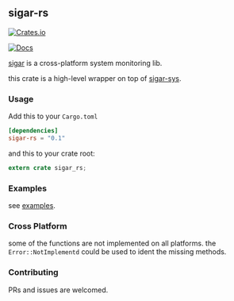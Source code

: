 ## sigar-rs
[![Crates.io](https://img.shields.io/crates/v/sigar-rs.svg)](https://crates.io/crates/sigar-rs)

[![Docs](https://docs.rs/sigar-rs/badge.svg)](https://docs.rs/sigar-rs)

[sigar](https://github.com/AlexYaruki/sigar) is a cross-platform system monitoring lib.

this crate is a high-level wrapper on top of [sigar-sys](https://github.com/dtynn/sigar-rs/tree/master/sigar-sys).





### Usage

Add this to your `Cargo.toml`
```toml
[dependencies]
sigar-rs = "0.1"
```

and this to your crate root:

```rust
extern crate sigar_rs;
```

### Examples

see [examples](https://github.com/dtynn/sigar-rs/tree/master/examples).



### Cross Platform

some of the functions are not implemented on all platforms.
the  `Error::NotImplementd` could be used to ident the missing methods.

### Contributing

PRs and issues are welcomed.
